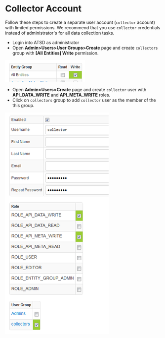 # Collector Account

Follow these steps to create a separate user account (`collector` account) with limited permissions.
We recommend that you use `collector` credentials instead of administrator's for all data collection tasks.

* Login into ATSD as administrator
* Open **Admin>Users>User Groups>Create** page and create `collectors` group with **[All Entities] Write** permission.

![collectors group](all-entities-write.png)

* Open **Admin>Users>Create** page and create `collector` user with **API_DATA_WRITE** and **API_META_WRITE** roles. 
* Click on `collectors` group to add `collector` user as the member of the this group.

![collector user](collector-user.png)
